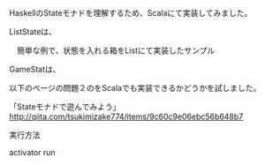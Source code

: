 HaskellのStateモナドを理解するため、Scalaにて実装してみました。

ListStateは、

　簡単な例で、状態を入れる箱をListにて実装したサンプル

GameStatは、

以下のページの問題２のをScalaでも実装できるかどうかを試しました。

「Stateモナドで遊んでみよう」http://qiita.com/tsukimizake774/items/9c60c9e06ebc56b648b7

実行方法

activator run 


